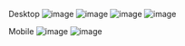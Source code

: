 Desktop
![image](https://github.com/user-attachments/assets/7f00e04a-c8ed-4963-ad1c-d108cb33f614)
![image](https://github.com/user-attachments/assets/70967ee6-ed5a-4ced-83db-cacaa33c0fc5)
![image](https://github.com/user-attachments/assets/d786a87a-0870-4508-8a45-ef937024be0f)
![image](https://github.com/user-attachments/assets/a2ca9a4a-8297-464a-ae3d-23c810fb97df)

Mobile
![image](https://github.com/user-attachments/assets/16ba34ef-9a83-412f-97a1-bcddc2a65ea8)
![image](https://github.com/user-attachments/assets/3b6fbffe-a8c0-4e91-8d33-9e910ec83c0a)

